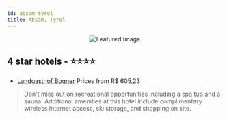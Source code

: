 ```yaml
---
id: absam-tyrol
title: Absam, Tyrol
---
```


<center><img src="https://i.travelapi.com/hotels/4000000/3020000/3019500/3019442/95c86f44_z.jpg" alt="Featured Image" /></center>


##  4 star hotels - ⭐️⭐️⭐️⭐️

-    [Landgasthof Bogner](https://us.hurb.com/hotels/absam/landgasthof-bogner-JNP-JP349810?cmp=18055) Prices from R$ 605,23
   > Don't miss out on recreational opportunities including a spa tub and a sauna. Additional amenities at this hotel include complimentary wireless Internet access, ski storage, and shopping on site.
